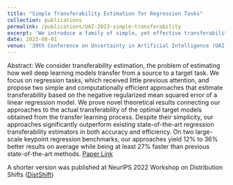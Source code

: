 ```yaml
---
title: "Simple Transferability Estimation for Regression Tasks"
collection: publications
permalink: /publications/UAI-2023-simple-transferability
excerpt: 'We introduce a family of simple, yet effective transferability estimators to predict the transfer learning performance between two regression tasks.'
date: 2023-08-01
venue: '39th Conference on Uncertainty in Artificial Intelligence (UAI)'
---
```

Abstract:
We consider transferability estimation, the problem of estimating how well deep learning models
transfer from a source to a target task. We focus on regression tasks, which received little previous attention, and propose two simple and computationally efficient approaches that estimate transferability based on the negative regularized mean squared error of a linear regression model. We prove novel theoretical results connecting our approaches to the actual transferability of the optimal target models obtained from the transfer learning process. Despite their simplicity, our approaches significantly outperform existing state-of-the-art regression transferability estimators in both accuracy and efficiency. On two large-scale keypoint regression benchmarks, our approaches yield 12% to 36% better results on average while being at least 27% faster than previous state-of-the-art methods. [Paper Link](https://openreview.net/pdf?id=1g1zg2dgIH)

A shorter version was published at NeurIPS 2022 Workshop on Distribution Shifts ([DistShift](https://sites.google.com/view/distshift2022))
